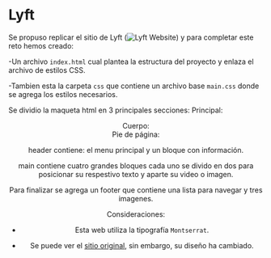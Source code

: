 # Lyft


Se propuso replicar el sitio de Lyft (![Lyft Website](docs/fullpage.png)) y para completar este reto hemos creado:


-Un archivo `index.html` cual plantea la  estructura del proyecto y enlaza el archivo de estilos CSS.

-Tambien esta la carpeta `css` que contiene un archivo base `main.css` donde se agrega los
  estilos necesarios.

Se dividio la maqueta html en 3 principales secciones:
Principal: <header>
Cuerpo: <main>
Pie de página: <footer>

header contiene: el menu principal y un bloque con información.

main contiene cuatro grandes bloques cada uno se divido en dos para posicionar su respestivo texto y aparte su video o imagen.

Para finalizar se agrega un footer que contiene una lista para navegar y tres imagenes.

Consideraciones:
* Esta web utiliza la tipografía `Montserrat`.

* Se puede ver el [sitio original](https://www.lyft.com/), sin embargo, su diseño
  ha cambiado.

